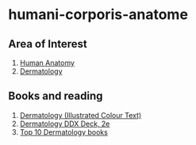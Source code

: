 # humani-corporis-anatome




## Area of Interest
1. [Human Anatomy]()
2. [Dermatology]()



## Books and reading
1. [Dermatology (Illustrated Colour Text)](https://www.amazon.co.uk/Dermatology-David-Gawkrodger-FRCPE-Professor/dp/0443104212/ref=sr_1_1?ie=UTF8&qid=1287951276&sr=8-1)
2. [Dermatology DDX Deck, 2e](https://www.amazon.com/Dermatology-DDX-Deck-Thomas-Habif/dp/0323080790/ref=mt_paperback?_encoding=UTF8&me=)
3. [Top 10 Dermatology books](https://www.bestreviews.guide/dermatology-books)